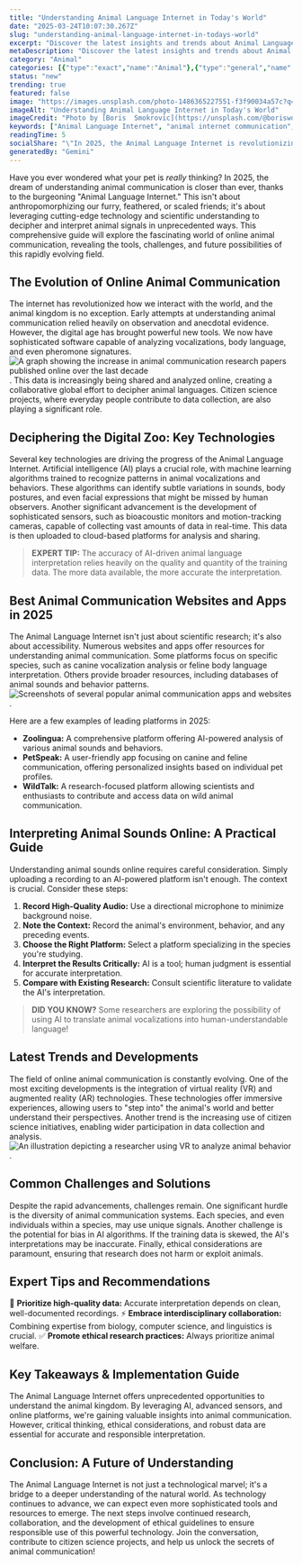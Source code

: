 ```yaml
---
title: "Understanding Animal Language Internet in Today's World"
date: "2025-03-24T10:07:30.267Z"
slug: "understanding-animal-language-internet-in-todays-world"
excerpt: "Discover the latest insights and trends about Animal Language Internet. This comprehensive guide covers everything you need to know about Animal Language Internet in 2025."
metaDescription: "Discover the latest insights and trends about Animal Language Internet. This comprehensive guide covers everything you need to know about Animal Language I..."
category: "Animal"
categories: [{"type":"exact","name":"Animal"},{"type":"general","name":"Communication"},{"type":"medium","name":"Data Science"},{"type":"specific","name":"Machine Learning"},{"type":"niche","name":"Deep Learning"}]
status: "new"
trending: true
featured: false
image: "https://images.unsplash.com/photo-1486365227551-f3f90034a57c?q=85&w=1200&fit=max&fm=webp&auto=compress"
imageAlt: "Understanding Animal Language Internet in Today's World"
imageCredit: "Photo by [Boris  Smokrovic](https://unsplash.com/@borisworkshop) on Unsplash"
keywords: ["Animal Language Internet", "animal internet communication", "animal language online", "online animal translator", "best animal communication websites", "learn animal languages online", "animal language decoder", "interpreting animal sounds online", "buy animal communication software", "animal communication apps"]
readingTime: 5
socialShare: "\"In 2025, the Animal Language Internet is revolutionizing our understanding of animals, moving beyond simple observation to sophisticated AI-powered interpretation. Get ready to hear what they're really saying!\""
generatedBy: "Gemini"
---
```




Have you ever wondered what your pet is *really* thinking?  In 2025, the dream of understanding animal communication is closer than ever, thanks to the burgeoning "Animal Language Internet." This isn't about anthropomorphizing our furry, feathered, or scaled friends; it's about leveraging cutting-edge technology and scientific understanding to decipher and interpret animal signals in unprecedented ways. This comprehensive guide will explore the fascinating world of online animal communication, revealing the tools, challenges, and future possibilities of this rapidly evolving field.

## The Evolution of Online Animal Communication

The internet has revolutionized how we interact with the world, and the animal kingdom is no exception.  Early attempts at understanding animal communication relied heavily on observation and anecdotal evidence.  However, the digital age has brought powerful new tools.  We now have sophisticated software capable of analyzing vocalizations, body language, and even pheromone signatures. ![A graph showing the increase in animal communication research papers published online over the last decade](https://images.unsplash.com/photo-1497206365907-f5e630693df0?q=85&w=1200&fit=max&fm=webp&auto=compress).  This data is increasingly being shared and analyzed online, creating a collaborative global effort to decipher animal languages.  Citizen science projects, where everyday people contribute to data collection, are also playing a significant role.

## Deciphering the Digital Zoo: Key Technologies

Several key technologies are driving the progress of the Animal Language Internet.  Artificial intelligence (AI) plays a crucial role, with machine learning algorithms trained to recognize patterns in animal vocalizations and behaviors.  These algorithms can identify subtle variations in sounds, body postures, and even facial expressions that might be missed by human observers.  Another significant advancement is the development of sophisticated sensors, such as bioacoustic monitors and motion-tracking cameras, capable of collecting vast amounts of data in real-time. This data is then uploaded to cloud-based platforms for analysis and sharing.

> **EXPERT TIP:**  The accuracy of AI-driven animal language interpretation relies heavily on the quality and quantity of the training data.  The more data available, the more accurate the interpretation.

## Best Animal Communication Websites and Apps in 2025

The Animal Language Internet isn't just about scientific research; it's also about accessibility.  Numerous websites and apps offer resources for understanding animal communication.  Some platforms focus on specific species, such as canine vocalization analysis or feline body language interpretation.  Others provide broader resources, including databases of animal sounds and behavior patterns.  ![Screenshots of several popular animal communication apps and websites](https://images.unsplash.com/photo-1486365227551-f3f90034a57c?q=85&w=1200&fit=max&fm=webp&auto=compress).

Here are a few examples of leading platforms in 2025:

* **Zoolingua:** A comprehensive platform offering AI-powered analysis of various animal sounds and behaviors.
* **PetSpeak:** A user-friendly app focusing on canine and feline communication, offering personalized insights based on individual pet profiles.
* **WildTalk:**  A research-focused platform allowing scientists and enthusiasts to contribute and access data on wild animal communication.

##  Interpreting Animal Sounds Online: A Practical Guide

Understanding animal sounds online requires careful consideration.  Simply uploading a recording to an AI-powered platform isn't enough.  The context is crucial.  Consider these steps:

1. **Record High-Quality Audio:** Use a directional microphone to minimize background noise.
2. **Note the Context:**  Record the animal's environment, behavior, and any preceding events.
3. **Choose the Right Platform:** Select a platform specializing in the species you're studying.
4. **Interpret the Results Critically:** AI is a tool; human judgment is essential for accurate interpretation.
5. **Compare with Existing Research:** Consult scientific literature to validate the AI's interpretation.

> **DID YOU KNOW?**  Some researchers are exploring the possibility of using AI to translate animal vocalizations into human-understandable language!

## Latest Trends and Developments

The field of online animal communication is constantly evolving.  One of the most exciting developments is the integration of virtual reality (VR) and augmented reality (AR) technologies.  These technologies offer immersive experiences, allowing users to "step into" the animal's world and better understand their perspectives.  Another trend is the increasing use of citizen science initiatives, enabling wider participation in data collection and analysis.  ![An illustration depicting a researcher using VR to analyze animal behavior](https://images.unsplash.com/photo-1529040181623-e04ebc611e25?q=85&w=1200&fit=max&fm=webp&auto=compress).

## Common Challenges and Solutions

Despite the rapid advancements, challenges remain.  One significant hurdle is the diversity of animal communication systems.  Each species, and even individuals within a species, may use unique signals.  Another challenge is the potential for bias in AI algorithms.  If the training data is skewed, the AI's interpretations may be inaccurate.  Finally, ethical considerations are paramount, ensuring that research does not harm or exploit animals.

## Expert Tips and Recommendations

🔑 **Prioritize high-quality data:** Accurate interpretation depends on clean, well-documented recordings.
⚡ **Embrace interdisciplinary collaboration:** Combining expertise from biology, computer science, and linguistics is crucial.
✅ **Promote ethical research practices:** Always prioritize animal welfare.

## Key Takeaways & Implementation Guide

The Animal Language Internet offers unprecedented opportunities to understand the animal kingdom.  By leveraging AI, advanced sensors, and online platforms, we're gaining valuable insights into animal communication.  However, critical thinking, ethical considerations, and robust data are essential for accurate and responsible interpretation.

## Conclusion:  A Future of Understanding

The Animal Language Internet is not just a technological marvel; it's a bridge to a deeper understanding of the natural world.  As technology continues to advance, we can expect even more sophisticated tools and resources to emerge.   The next steps involve continued research, collaboration, and the development of ethical guidelines to ensure responsible use of this powerful technology.  Join the conversation, contribute to citizen science projects, and help us unlock the secrets of animal communication!


